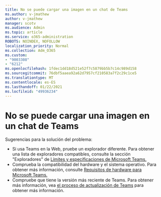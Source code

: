 ```yaml
---
title: No se puede cargar una imagen en un chat de Teams
ms.author: v-jmathew
author: v-jmathew
manager: scotv
ms.audience: Admin
ms.topic: article
ms.service: o365-administration
ROBOTS: NOINDEX, NOFOLLOW
localization_priority: Normal
ms.collection: Adm_O365
ms.custom:
- "9003308"
- "6212"
ms.openlocfilehash: 1fdec1dd18d521e52f7c5879bb5b7c14c989d158
ms.sourcegitcommit: 76dbf5aaea92a62d7957cf210583a7f2c29c1ce5
ms.translationtype: MT
ms.contentlocale: es-ES
ms.lasthandoff: 01/22/2021
ms.locfileid: "49936234"
---
```

# <a name="cant-upload-an-image-to-a-teams-chat"></a>No se puede cargar una imagen en un chat de Teams

Sugerencias para la solución del problema:

- Si usa Teams en la Web, pruebe un explorador diferente. Para obtener una lista de exploradores compatibles, consulte la sección "Exploradores" de [Límites y especificaciones de Microsoft Teams.](https://docs.microsoft.com/microsoftteams/limits-specifications-teams)
- Comprueba la compatibilidad del hardware y el sistema operativo. Para obtener más información, consulte [Requisitos de hardware para Microsoft Teams.](https://docs.microsoft.com/microsoftteams/hardware-requirements-for-the-teams-app)
- Compruebe que tiene la versión más reciente de Teams. Para obtener más información, vea [el proceso de actualización de Teams](https://docs.microsoft.com/microsoftteams/teams-client-update) para obtener más información.
